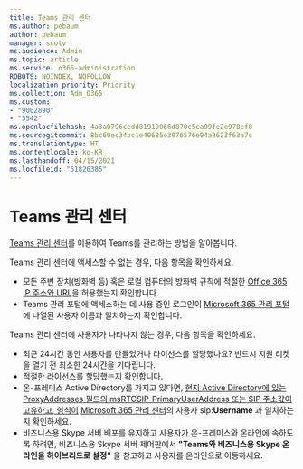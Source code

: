 ```yaml
---
title: Teams 관리 센터
ms.author: pebaum
author: pebaum
manager: scotv
ms.audience: Admin
ms.topic: article
ms.service: o365-administration
ROBOTS: NOINDEX, NOFOLLOW
localization_priority: Priority
ms.collection: Adm_O365
ms.custom:
- "9002890"
- "5542"
ms.openlocfilehash: 4a3a0796cedd81919066d870c5ca99fe2e978cf8
ms.sourcegitcommit: 8bc60ec34bc1e40685e3976576e04a2623f63a7c
ms.translationtype: HT
ms.contentlocale: ko-KR
ms.lasthandoff: 04/15/2021
ms.locfileid: "51826385"
---
```

# <a name="teams-admin-center"></a>Teams 관리 센터

[Teams 관리 센터](https://docs.microsoft.com/microsoftteams/manage-teams-skypeforbusiness-admin-center)를 이용하여 Teams를 관리하는 방법을 알아봅니다.

Teams 관리 센터에 액세스할 수 없는 경우, 다음 항목을 확인하세요.

- 모든 주변 장치(방화벽 등) 혹은 로컬 컴퓨터의 방화벽 규칙에 적절한 [Office 365 IP 주소와 URL](https://docs.microsoft.com/Office365/Enterprise/office-365-ip-web-service)을 허용했는지 확인합니다.
- Teams 관리 포털에 액세스하는 데 사용 중인 로그인이 [Microsoft 365 관리 포털](https://admin.microsoft.com/Adminportal/Home?source=applauncher#/users)에 나열된 사용자 이름과 일치하는지 확인합니다.

Teams 관리 센터에 사용자가 나타나지 않는 경우, 다음 항목을 확인하세요.

- 최근 24시간 동안 사용자를 만들었거나 라이선스를 할당했나요? 반드시 지원 티켓을 열기 전 최소한 24시간을 기다립니다.
- 적절한 라이선스를 할당했는지 확인합니다.
- 온-프레미스 Active Directory를 가지고 있다면, [현지 Active Directory에 있는 ProxyAddresses 필드의 msRTCSIP-PrimaryUserAddress 또는 SIP 주소값이 고유하고, 형식이](https://docs.microsoft.com/skypeforbusiness/troubleshoot/online-configuration/msrtcsip-primaryuseraddress-proxyaddaddress) [Microsoft 365 관리 센터](https://admin.microsoft.com/Adminportal/Home?source=applauncher#/users)의 사용자 sip:**Username** 과 일치하는지 확인하세요.
- 비즈니스용 Skype 서버 배포를 유지하고 사용자가 온-프레미스와 온라인에 속하도록 하려면, 비즈니스용 Skype 서버 제어판에서 **"Teams와 비즈니스용 Skype 온라인을 하이브리드로 설정"** 을 참고하고 사용자를 온라인으로 이동하세요.
